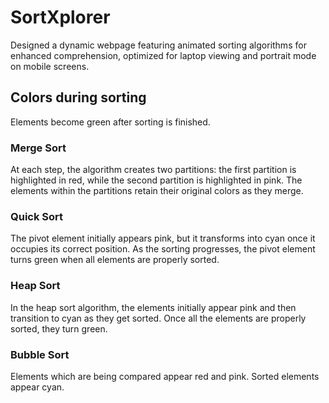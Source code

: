 # SortXplorer
Designed a dynamic webpage featuring animated sorting algorithms for enhanced comprehension, optimized for laptop viewing and portrait mode on mobile screens.
<br>


## Colors during sorting
Elements become green after sorting is finished.

### Merge Sort
At each step, the algorithm creates two partitions: the first partition is highlighted in red, while the second partition is highlighted in pink. The elements within the partitions retain their original colors as they merge.
<br>

### Quick Sort
The pivot element initially appears pink, but it transforms into cyan once it occupies its correct position. As the sorting progresses, the pivot element turns green when all elements are properly sorted.
<br>

### Heap Sort
In the heap sort algorithm, the elements initially appear pink and then transition to cyan as they get sorted. Once all the elements are properly sorted, they turn green.
<br>

### Bubble Sort
Elements which are being compared appear red and pink. Sorted elements appear cyan.
<br>
